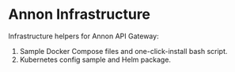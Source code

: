 # Annon Infrastructure

Infrastructure helpers for Annon API Gateway:

1. Sample Docker Compose files and one-click-install bash script.
2. Kubernetes config sample and Helm package.
